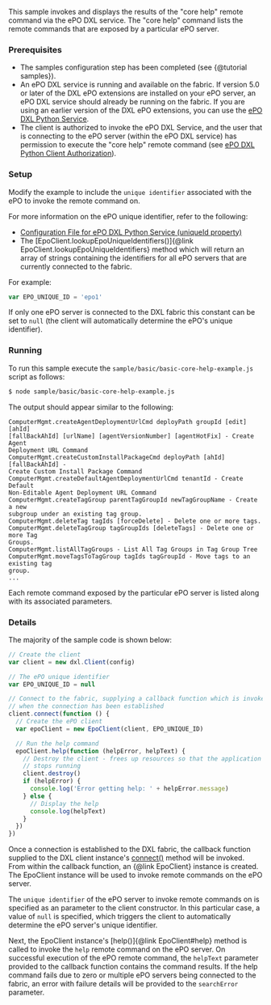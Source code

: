 This sample invokes and displays the results of the "core help" remote command
via the ePO DXL service. The "core help" command lists the remote commands that
are exposed by a particular ePO server.

### Prerequisites

* The samples configuration step has been completed (see {@tutorial samples}).
* An ePO DXL service is running and available on the fabric. If version 5.0
  or later of the DXL ePO extensions are installed on your ePO server, an
  ePO DXL service should already be running on the fabric. If you are using an
  earlier version of the DXL ePO extensions, you can use the
  [ePO DXL Python Service](https://github.com/opendxl/opendxl-epo-service-python).
* The client is authorized to invoke the ePO DXL Service, and the user that is
  connecting to the ePO server (within the ePO DXL service) has permission to
  execute the "core help" remote command (see
  [ePO DXL Python Client Authorization](https://opendxl.github.io/opendxl-epo-client-python/pydoc/authorization.html)).

### Setup

Modify the example to include the `unique identifier` associated with the ePO
to invoke the remote command on.

For more information on the ePO unique identifier, refer to the following:

* [Configuration File for ePO DXL Python Service (uniqueId property)](https://opendxl.github.io/opendxl-epo-service-python/pydoc/configuration.html#dxl-service-configuration-file-dxleposervice-config>)
* The [EpoClient.lookupEpoUniqueIdentifiers()]{@link EpoClient.lookupEpoUniqueIdentifiers}
  method which will return an array of strings containing the identifiers for
  all ePO servers that are currently connected to the fabric.

For example:

```js
var EPO_UNIQUE_ID = 'epo1'
```

If only one ePO server is connected to the DXL fabric this constant can be
set to `null` (the client will automatically determine the ePO's unique
identifier).

### Running

To run this sample execute the ``sample/basic/basic-core-help-example.js``
script as follows:

```sh
$ node sample/basic/basic-core-help-example.js
```

The output should appear similar to the following:

```
ComputerMgmt.createAgentDeploymentUrlCmd deployPath groupId [edit] [ahId]
[fallBackAhId] [urlName] [agentVersionNumber] [agentHotFix] - Create Agent
Deployment URL Command
ComputerMgmt.createCustomInstallPackageCmd deployPath [ahId] [fallBackAhId] -
Create Custom Install Package Command
ComputerMgmt.createDefaultAgentDeploymentUrlCmd tenantId - Create Default
Non-Editable Agent Deployment URL Command
ComputerMgmt.createTagGroup parentTagGroupId newTagGroupName - Create a new
subgroup under an existing tag group.
ComputerMgmt.deleteTag tagIds [forceDelete] - Delete one or more tags.
ComputerMgmt.deleteTagGroup tagGroupIds [deleteTags] - Delete one or more Tag
Groups.
ComputerMgmt.listAllTagGroups - List All Tag Groups in Tag Group Tree
ComputerMgmt.moveTagsToTagGroup tagIds tagGroupId - Move tags to an existing tag
group.
...
```

Each remote command exposed by the particular ePO server is listed along with
its associated parameters.

### Details

The majority of the sample code is shown below:

```js
// Create the client
var client = new dxl.Client(config)

// The ePO unique identifier
var EPO_UNIQUE_ID = null

// Connect to the fabric, supplying a callback function which is invoked
// when the connection has been established
client.connect(function () {
  // Create the ePO client
  var epoClient = new EpoClient(client, EPO_UNIQUE_ID)

  // Run the help command
  epoClient.help(function (helpError, helpText) {
    // Destroy the client - frees up resources so that the application
    // stops running
    client.destroy()
    if (helpError) {
      console.log('Error getting help: ' + helpError.message)
    } else {
      // Display the help
      console.log(helpText)
    }
  })
})
```

Once a connection is established to the DXL fabric, the callback function
supplied to the DXL client instance's
[connect()](https://opendxl.github.io/opendxl-client-javascript/jsdoc/Client.html#connect)
method will be invoked. From within the callback function, an {@link EpoClient}
instance is created. The EpoClient instance will be used to invoke remote
commands on the ePO server.

The `unique identifier` of the ePO server to invoke remote commands on is
specified as an parameter to the client constructor. In this particular case, a
value of `null` is specified, which triggers the client to automatically
determine the ePO server's unique identifier.

Next, the EpoClient instance's [help()]{@link EpoClient#help} method is called
to invoke the `help` remote command on the ePO server. On successful execution
of the ePO remote command, the `helpText` parameter provided to the callback
function contains the command results. If the help command fails due to zero or
multiple ePO servers being connected to the fabric, an error with failure
details will be provided to the `searchError` parameter.

